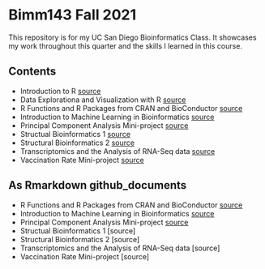 # Bimm143 Fall 2021 
This repository is for my UC San Diego Bioinformatics Class. 
It showcases my work throughout this quarter and the skills I learned in this course. 

## Contents 
- Introduction to R [source](https://github.com/camrynmccann/bimm143/blob/main/class04/Class04.pdf)
- Data Explorationa and Visualization with R [source](https://github.com/camrynmccann/bimm143/blob/main/Class05/Class05.pdf)
- R Functions and R Packages from CRAN and BioConductor [source](https://github.com/camrynmccann/bimm143/blob/main/Class06/Class06.pdf) 
- Introduction to Machine Learning in Bioinformatics [source](https://github.com/camrynmccann/bimm143/blob/main/Class08*/Class08-.pdf)
- Principal Component Analysis Mini-project [source](https://github.com/camrynmccann/bimm143/blob/main/Class09_MiniProject/Class09_MiniProject.pdf)
- Structual Bioinformatics 1 [source](https://github.com/camrynmccann/bimm143/blob/main/Class11.pdf)
- Structural Bioinformatics 2 [source](https://github.com/camrynmccann/bimm143/blob/main/Class11_Part2.pdf)
- Transcriptomics and the Analysis of RNA-Seq data [source](https://github.com/camrynmccann/bimm143/blob/main/Class15/Class15pt1.pdf)
- Vaccination Rate Mini-project [source](https://github.com/camrynmccann/bimm143/blob/main/Class17/Class17_Covid19MiniProject.pdf)

## As Rmarkdown github_documents
- R Functions and R Packages from CRAN and BioConductor [source](https://github.com/camrynmccann/bimm143/blob/main/Class06!.Rmd)
- Introduction to Machine Learning in Bioinformatics [source](https://github.com/camrynmccann/bimm143/blob/main/Class08!.md)
- Principal Component Analysis Mini-project [source](https://github.com/camrynmccann/bimm143/blob/main/Class09_MiniProject.md)
- Structual Bioinformatics 1 [source]
- Structural Bioinformatics 2 [source]
- Transcriptomics and the Analysis of RNA-Seq data [source]
- Vaccination Rate Mini-project [source]
